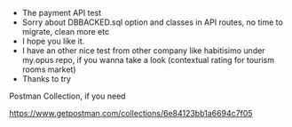 - The payment API test
- Sorry about DBBACKED.sql option and classes in API routes, no time to migrate, clean more etc
- I hope you like it.
- I have an other nice test from other company like habitisimo under my.opus repo, if you wanna take a look (contextual rating for tourism rooms market)
- Thanks to try

Postman Collection, if you need

https://www.getpostman.com/collections/6e84123bb1a6694c7f05

